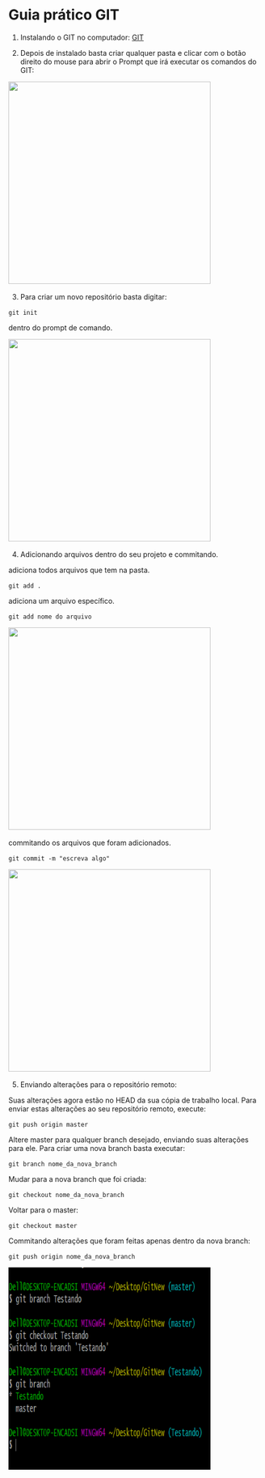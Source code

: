 # Guia prático GIT

1. Instalando o GIT no computador:
[GIT](https://gitforwindows.org)

2. Depois de instalado basta criar qualquer pasta e clicar com o botão direito do mouse para abrir o Prompt que irá executar
os comandos do GIT:

<img src="https://user-images.githubusercontent.com/54813775/70244725-bf740e80-1753-11ea-86a5-7ec0ff5c43da.png"
height="400" width="400">

3. Para criar um novo repositório basta digitar:
```
git init
```
dentro do prompt de comando.

<img src="https://user-images.githubusercontent.com/54813775/70246078-e5021780-1755-11ea-8d91-9a4d56b083e2.png"
height="400" width="400">

4. Adicionando arquivos dentro do seu projeto e commitando.

adiciona todos arquivos que tem na pasta.
```
git add .
```
adiciona um arquivo específico. 
```
git add nome do arquivo
```

<img src="https://user-images.githubusercontent.com/54813775/70449644-14c85c80-1a81-11ea-8884-86da2f752df0.png"
height="400" width="400">

commitando os arquivos que foram adicionados.
```
git commit -m "escreva algo"
```

<img src="https://user-images.githubusercontent.com/54813775/70450009-bcde2580-1a81-11ea-9651-9aa1e7a15bce.png"
height="400" width="400">

5. Enviando alterações para o repositório remoto:

Suas alterações agora estão no HEAD da sua cópia de trabalho local. Para enviar estas alterações ao seu repositório remoto, execute:
```
git push origin master
```
Altere master para qualquer branch desejado, enviando suas alterações para ele. Para criar uma nova branch basta executar:
```
git branch nome_da_nova_branch
```
Mudar para a nova branch que foi criada:
```
git checkout nome_da_nova_branch
```
Voltar para o master:
```
git checkout master
```
Commitando alterações que foram feitas apenas dentro da nova branch:
```
git push origin nome_da_nova_branch
```

<img src="https://github.com/tercio94/git/blob/Testando/git/branchnova.png?raw=true"
height="400" width="400">















